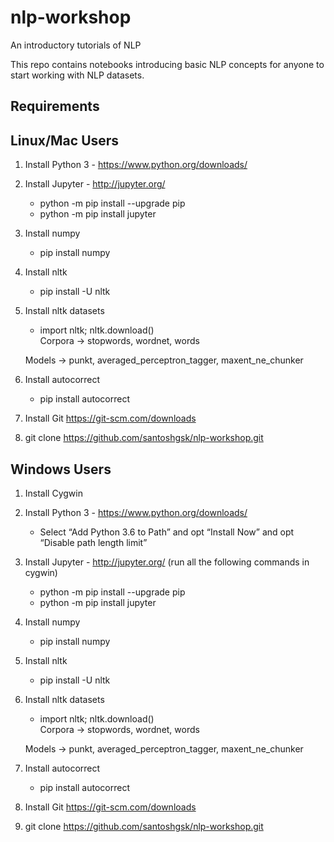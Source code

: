 # nlp-workshop
An introductory tutorials of NLP

This repo contains notebooks introducing basic NLP concepts for anyone to start working with NLP datasets. 

## Requirements

## Linux/Mac Users
1. Install Python 3 - https://www.python.org/downloads/
2. Install Jupyter - http://jupyter.org/ 
	- python -m pip install --upgrade pip
	- python -m pip install jupyter
3. Install numpy
	- pip install numpy
4. Install nltk
	- pip install -U nltk
5. Install nltk datasets
	- import nltk; nltk.download()  
	Corpora -> stopwords, wordnet, words
  	
	Models -> punkt, averaged_perceptron_tagger, maxent_ne_chunker
6. Install autocorrect
	- pip install autocorrect 	
7. Install Git https://git-scm.com/downloads
8. git clone https://github.com/santoshgsk/nlp-workshop.git


## Windows Users
1. Install Cygwin
2. Install Python 3 - https://www.python.org/downloads/
	- Select “Add Python 3.6 to Path” and opt “Install Now” and opt “Disable path length limit”
3. Install Jupyter - http://jupyter.org/ (run all the following commands in cygwin)
	- python -m pip install --upgrade pip
	- python -m pip install jupyter
4. Install numpy
	- pip install numpy
5. Install nltk
	- pip install -U nltk
6. Install nltk datasets
	- import nltk; nltk.download()  
	Corpora -> stopwords, wordnet, words
	
	Models -> punkt, averaged_perceptron_tagger, maxent_ne_chunker
7. Install autocorrect
	- pip install autocorrect 	
8. Install Git https://git-scm.com/downloads
9. git clone https://github.com/santoshgsk/nlp-workshop.git

